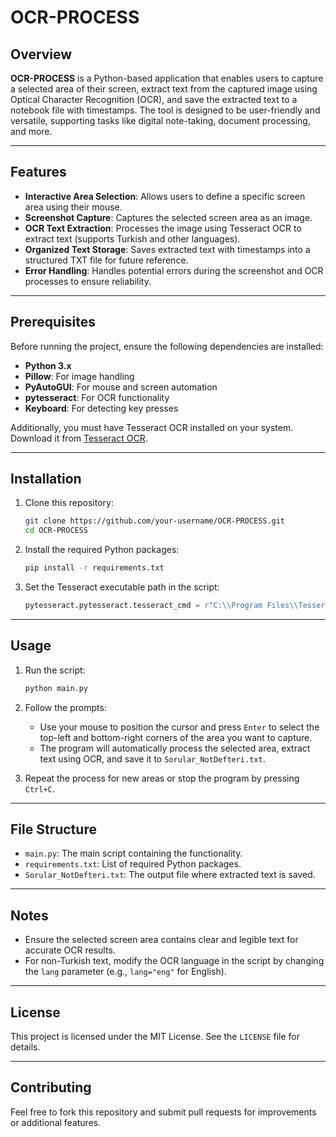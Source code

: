 # OCR-PROCESS

## Overview
**OCR-PROCESS** is a Python-based application that enables users to capture a selected area of their screen, extract text from the captured image using Optical Character Recognition (OCR), and save the extracted text to a notebook file with timestamps. The tool is designed to be user-friendly and versatile, supporting tasks like digital note-taking, document processing, and more.

---

## Features
- **Interactive Area Selection**: Allows users to define a specific screen area using their mouse.
- **Screenshot Capture**: Captures the selected screen area as an image.
- **OCR Text Extraction**: Processes the image using Tesseract OCR to extract text (supports Turkish and other languages).
- **Organized Text Storage**: Saves extracted text with timestamps into a structured TXT file for future reference.
- **Error Handling**: Handles potential errors during the screenshot and OCR processes to ensure reliability.

---

## Prerequisites
Before running the project, ensure the following dependencies are installed:

- **Python 3.x**
- **Pillow**: For image handling
- **PyAutoGUI**: For mouse and screen automation
- **pytesseract**: For OCR functionality
- **Keyboard**: For detecting key presses

Additionally, you must have Tesseract OCR installed on your system. Download it from [Tesseract OCR](https://github.com/tesseract-ocr/tesseract).

---

## Installation
1. Clone this repository:
   ```bash
   git clone https://github.com/your-username/OCR-PROCESS.git
   cd OCR-PROCESS
   ```

2. Install the required Python packages:
   ```bash
   pip install -r requirements.txt
   ```

3. Set the Tesseract executable path in the script:
   ```python
   pytesseract.pytesseract.tesseract_cmd = r"C:\\Program Files\\Tesseract-OCR\\tesseract.exe"
   ```

---

## Usage
1. Run the script:
   ```bash
   python main.py
   ```

2. Follow the prompts:
   - Use your mouse to position the cursor and press `Enter` to select the top-left and bottom-right corners of the area you want to capture.
   - The program will automatically process the selected area, extract text using OCR, and save it to `Sorular_NotDefteri.txt`.

3. Repeat the process for new areas or stop the program by pressing `Ctrl+C`.

---

## File Structure
- `main.py`: The main script containing the functionality.
- `requirements.txt`: List of required Python packages.
- `Sorular_NotDefteri.txt`: The output file where extracted text is saved.

---

## Notes
- Ensure the selected screen area contains clear and legible text for accurate OCR results.
- For non-Turkish text, modify the OCR language in the script by changing the `lang` parameter (e.g., `lang="eng"` for English).

---

## License
This project is licensed under the MIT License. See the `LICENSE` file for details.

---

## Contributing
Feel free to fork this repository and submit pull requests for improvements or additional features.

